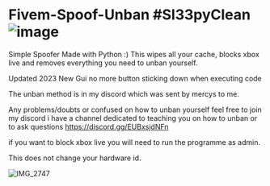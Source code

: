 # Fivem-Spoof-Unban  #Sl33pyClean                                            ![image](https://user-images.githubusercontent.com/116701630/198017571-2b5e803e-a037-4547-8796-50d45ec2a835.png)

Simple Spoofer Made with Python :) This wipes all your cache, blocks xbox live and removes everything you need to unban yourself.

Updated 2023
New Gui
no more button sticking down when executing code

The unban method is in my discord which was sent by mercys to me.


Any problems/doubts or confused on how to unban yourself feel free to join my discord i have a channel dedicated to teaching you on how to unban or to ask questions https://discord.gg/EUBxsjdNFn

if you want to block xbox live you will need to run the programme as admin.

This does not change your hardware id.

![IMG_2747](https://user-images.githubusercontent.com/116701630/198274073-41a74509-0919-4e30-a907-12bcd23a3d32.png)
